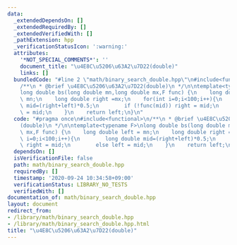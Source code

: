 ```yaml
---
data:
  _extendedDependsOn: []
  _extendedRequiredBy: []
  _extendedVerifiedWith: []
  _pathExtension: hpp
  _verificationStatusIcon: ':warning:'
  attributes:
    '*NOT_SPECIAL_COMMENTS*': ''
    document_title: "\u4E8C\u5206\u63A2\u7D22(double)"
    links: []
  bundledCode: "#line 2 \"math/binary_search_double.hpp\"\n#include<functional>\n\
    /**\n * @brief \u4E8C\u5206\u63A2\u7D22(double)\n */\n\ntemplate<typename F>\n\
    long double bs(long double mn,long double mx,F func) {\n    long double left =\
    \ mn;\n    long double right =mx;\n    for(int i=0;i<100;i++){\n        long double\
    \ mid=(right+left)*0.5;\n        if (!func(mid)) right = mid;\n        else left\
    \ = mid;\n    }\n    return left;\n}\n"
  code: "#pragma once\n#include<functional>\n/**\n * @brief \u4E8C\u5206\u63A2\u7D22\
    (double)\n */\n\ntemplate<typename F>\nlong double bs(long double mn,long double\
    \ mx,F func) {\n    long double left = mn;\n    long double right =mx;\n    for(int\
    \ i=0;i<100;i++){\n        long double mid=(right+left)*0.5;\n        if (!func(mid))\
    \ right = mid;\n        else left = mid;\n    }\n    return left;\n}"
  dependsOn: []
  isVerificationFile: false
  path: math/binary_search_double.hpp
  requiredBy: []
  timestamp: '2020-09-24 10:34:58+09:00'
  verificationStatus: LIBRARY_NO_TESTS
  verifiedWith: []
documentation_of: math/binary_search_double.hpp
layout: document
redirect_from:
- /library/math/binary_search_double.hpp
- /library/math/binary_search_double.hpp.html
title: "\u4E8C\u5206\u63A2\u7D22(double)"
---
```

